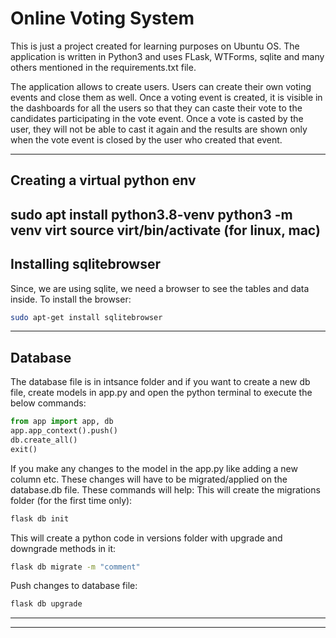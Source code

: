 Online Voting System
====================

This is just a project created for learning purposes on Ubuntu OS. The application is written in Python3 and uses FLask, WTForms, sqlite and many others mentioned in the requirements.txt file.

The application allows to create users. Users can create their own voting events and close them as well. Once a voting event is created, it is visible in the dashboards for all the users so that they can caste their vote to the candidates participating in the vote event. Once a vote is casted by the user, they will not be able to cast it again and the results are shown only when the vote event is closed by the user who created that event.

---
## Creating a virtual python env
sudo apt install python3.8-venv
python3 -m venv virt
source virt/bin/activate (for linux, mac)
---

## Installing sqlitebrowser
Since, we are using sqlite, we need a browser to see the tables and data inside. To install the browser:
```Bash
sudo apt-get install sqlitebrowser
```
---

## Database
The database file is in intsance folder and if you want to create a new db file, create models in app.py and open the python terminal to execute the below commands:
```Python
from app import app, db
app.app_context().push()
db.create_all()
exit()
```

If you make any changes to the model in the app.py like adding a new column etc. These changes will have to be migrated/applied on the database.db file. These commands will help:
This will create the migrations folder (for the first time only):
```Bash
flask db init 
```
This will create a python code in versions folder with upgrade and downgrade methods in it:
```Bash
flask db migrate -m "comment" 
```
Push changes to database file:
```Bash
flask db upgrade
```
---
---